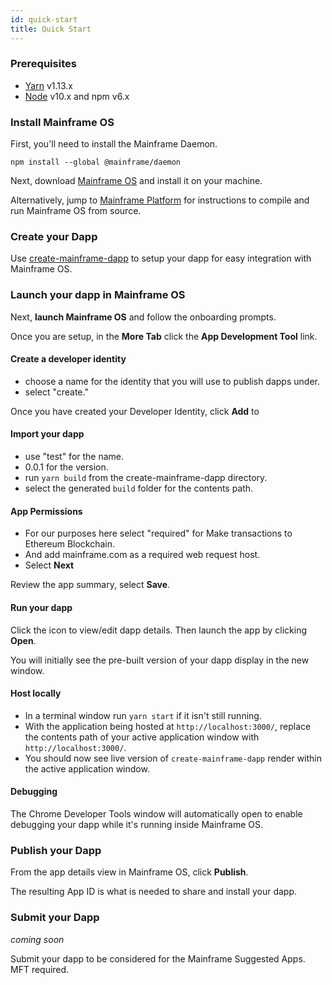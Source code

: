 ```yaml
---
id: quick-start
title: Quick Start
---
```

### Prerequisites
- [Yarn](https://yarnpkg.com/lang/en/docs/install/) v1.13.x
- [Node](https://nodejs.org/en/) v10.x and npm v6.x

### Install Mainframe OS

First, you'll need to install the Mainframe Daemon.
```
npm install --global @mainframe/daemon
```


Next, download [Mainframe OS](https://mainframe.com/developers/) and install it on your machine.

Alternatively, jump to [Mainframe Platform](platform.md) for instructions to compile and run Mainframe OS from source.

### Create your Dapp
Use [create-mainframe-dapp](create-mainframe-dapp.md) to setup your dapp for easy integration with Mainframe OS.

### Launch your dapp in Mainframe OS

Next, __launch Mainframe OS__ and follow the onboarding prompts.

Once you are setup, in the **More Tab** click the **App Development Tool** link.

#### Create a developer identity
 * choose a name for the identity that you will use to publish dapps under.
 * select "create."

Once you have created your Developer Identity, click **Add** to

#### Import your dapp

 * use "test" for the name.
 * 0.0.1 for the version.
 * run `yarn build` from the create-mainframe-dapp directory.
 * select the generated `build` folder for the contents path.


#### App Permissions
 * For our purposes here select "required" for Make transactions to Ethereum Blockchain.
 * And add mainframe.com as a required web request host.
 * Select **Next**

Review the app summary, select **Save**.

#### Run your dapp
Click the icon to view/edit dapp details. Then launch the app by clicking **Open**.

You will initially see the pre-built version of your dapp display in the new window.

#### Host locally
 * In a terminal window run `yarn start` if it isn't still running.
 * With the application being hosted at `http://localhost:3000/`, replace the contents path of your active application window with `http://localhost:3000/`.
 * You should now see live version of `create-mainframe-dapp` render within the active application window.

#### Debugging
The Chrome Developer Tools window will automatically open to enable debugging your dapp while it's running inside Mainframe OS.

### Publish your Dapp
From the app details view in Mainframe OS, click **Publish**.

The resulting App ID is what is needed to share and install your dapp.

### Submit your Dapp
*coming soon*

Submit your dapp to be considered for the Mainframe Suggested Apps. MFT required.
